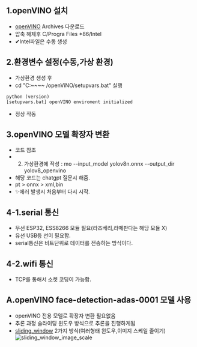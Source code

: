 ## 1.openVINO 설치
  * [openVINO] Archives 다운로드
  * 압축 해제후 C/Progra Files *86/Intel
  * ✔Intel파일은 수동 생성


## 2.환경변수 설정(수동,가상 환경)
  * 가상환경 생성 후
  * cd "C:~~~~ /openViNO/setupvars.bat" 실행
```bush
python (version)
[setupvars.bat] openVINO enviroment initialized
```
  * 정상 작동


## 3.openVINO 모델 확장자 변환
  * 코드 참조
  * 2. 가상환경에 작성 : mo --input_model yolov8n.onnx --output_dir yolov8_openvino
  * 해당 코드는 chatgpt 질문시 해줌.
  * pt > onnx > xml,bin
  * ✨에러 발생시 처음부터 다시 시작.


## 4-1.serial 통신
 * 무선 ESP32, ESS8266 모듈 필요(라즈베리,라떼판다는 해당 모듈 X)
 * 유선 USB등 선이 필요함.
 * serial통신은 비트단위로 데이터를 전송하는 방식이다.


## 4-2.wifi 통신
 * TCP를 통해서 소켓 코딩이 가능함.

## A.openVINO face-detection-adas-0001 모델 사용
 * openVINO 전용 모델로 확장자 변환 필요없음
 * 추론 과정 슬라이딩 윈도우 방식으로 추론을 진행하게됨
 * [sliding_window] 2가지 방식(여러형태 윈도우,이미지 스케일 줄이기)
![sliding_window_image_scale](https://blog.kakaocdn.net/dn/tMKoM/btr0NMz2Qg2/jq7iWkJgajut1XcNYYWSe0/img.gif)



[openVINO]: https://www.intel.com/content/www/us/en/developer/tools/openvino-toolkit/download.html?PACKAGE=OPENVINO_BASE&VERSION=v_2025_0_0&OP_SYSTEM=WINDOWS&DISTRIBUTION=ARCHIVE****
[sliding_window]: https://developer-lionhong.tistory.com/35
